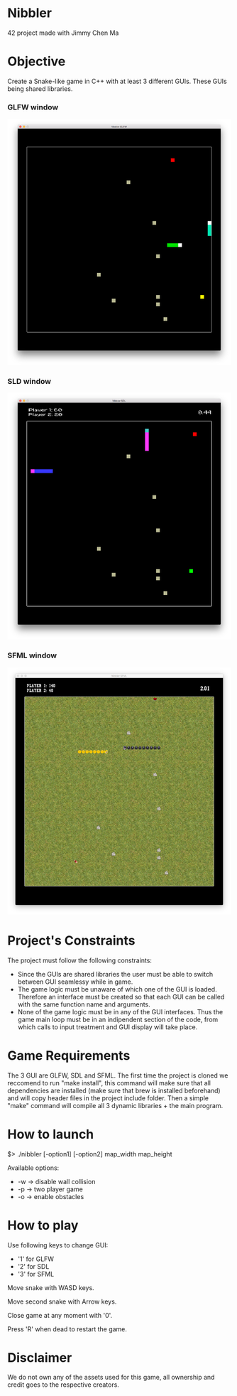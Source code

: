 # Nibbler
42 project made with Jimmy Chen Ma

# Objective
Create a Snake-like game in C++ with at least 3 different GUIs. These GUIs being shared libraries.

### GLFW window
![Alt text](/screenshots/GLFWscreenshot.png?raw=true "GLFW")

### SLD window
![Alt text](/screenshots/SDLscreenshot.png?raw=true "SDL")

### SFML window
![Alt text](/screenshots/SFMLscreenshot.png?raw=true "SFML")

# Project's Constraints
The project must follow the following constraints:
- Since the GUIs are shared libraries the user must be able to switch between GUI seamlessy while in game.
- The game logic must be unaware of which one of the GUI is loaded. Therefore an interface must be created so that each GUI can be called with the same function name and arguments.
- None of the game logic must be in any of the GUI interfaces. Thus the game main loop must be in an indipendent section of the code, from which calls to input treatment and GUI display will take place.

# Game Requirements
The 3 GUI are GLFW, SDL and SFML. The first time the project is cloned we reccomend to run "make install", this command will make sure that all dependencies are installed (make sure that brew is installed beforehand) and will copy header files in the project include folder.
Then a simple "make" command will compile all 3 dynamic libraries + the main program.

# How to launch
$> ./nibbler [-option1] [-option2] map_width map_height

Available options:
- -w  ->  disable wall collision
- -p  ->  two player game
- -o  ->  enable obstacles

# How to play
Use following keys to change GUI:
- '1' for GLFW
- '2' for SDL
- '3' for SFML

Move snake with WASD keys.

Move second snake with Arrow keys.

Close game at any moment with '0'.

Press 'R' when dead to restart the game.

# Disclaimer
We do not own any of the assets used for this game, all ownership and credit goes to the respective creators. 
